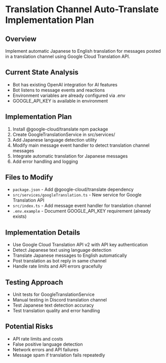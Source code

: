 # Translation Channel Auto-Translate Implementation Plan

## Overview
Implement automatic Japanese to English translation for messages posted in a translation channel using Google Cloud Translation API.

## Current State Analysis
- Bot has existing OpenAI integration for AI features
- Bot listens to message events and reactions
- Environment variables are already configured via .env
- GOOGLE_API_KEY is available in environment

## Implementation Plan
1. Install @google-cloud/translate npm package
2. Create GoogleTranslationService in src/services/
3. Add Japanese language detection utility
4. Modify main message event handler to detect translation channel messages
5. Integrate automatic translation for Japanese messages
6. Add error handling and logging

## Files to Modify
- `package.json` - Add @google-cloud/translate dependency
- `src/services/googleTranslation.ts` - New service for Google Translation API
- `src/index.ts` - Add message event handler for translation channel
- `.env.example` - Document GOOGLE_API_KEY requirement (already exists)

## Implementation Details
- Use Google Cloud Translation API v2 with API key authentication
- Detect Japanese text using language detection
- Translate Japanese messages to English automatically
- Post translation as bot reply in same channel
- Handle rate limits and API errors gracefully

## Testing Approach
- Unit tests for GoogleTranslationService
- Manual testing in Discord translation channel
- Test Japanese text detection accuracy
- Test translation quality and error handling

## Potential Risks
- API rate limits and costs
- False positive language detection
- Network errors and API failures
- Message spam if translation fails repeatedly